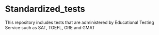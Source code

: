 # Standardized_tests
This repository includes tests that are administered by Educational Testing Service such as SAT, TOEFL, GRE and GMAT

